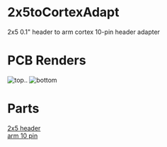 # 2x5toCortexAdapt
2x5 0.1" header to arm cortex 10-pin header adapter
# PCB Renders
![top](https://raw.githubusercontent.com/noahp/2x5toCortexAdapt/master/pcb_render_top.png)..
![bottom](https://raw.githubusercontent.com/noahp/2x5toCortexAdapt/master/pcb_render_bottom.png)
# Parts
[2x5 header](http://www.digikey.com/product-search/en?keywords=SFH11-PBPC-D05-RA-BK)  
[arm 10 pin](http://www.digikey.com/product-detail/en/3220-10-0100-00/1175-1627-ND/3883661)  
